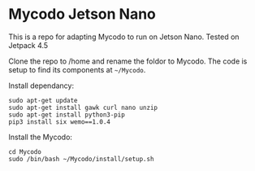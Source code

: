 # Mycodo Jetson Nano

This is a repo for adapting Mycodo to run on Jetson Nano. Tested on Jetpack 4.5

Clone the repo to /home and rename the foldor to Mycodo. The code is setup to find its components at `~/Mycodo`.

Install dependancy:
```
sudo apt-get update
sudo apt-get install gawk curl nano unzip
sudo apt-get install python3-pip
pip3 install six wemo==1.0.4
```

Install the Mycodo:
```
cd Mycodo
sudo /bin/bash ~/Mycodo/install/setup.sh
```
